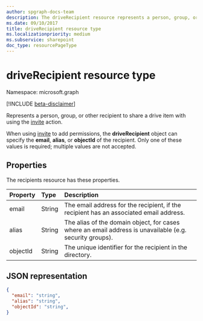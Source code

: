 ```yaml
---
author: spgraph-docs-team
description: The driveRecipient resource represents a person, group, or other recipient to share with using the invite action.
ms.date: 09/10/2017
title: driveRecipient resource type
ms.localizationpriority: medium
ms.subservice: sharepoint
doc_type: resourcePageType
---
```


# driveRecipient resource type

Namespace: microsoft.graph

[!INCLUDE [beta-disclaimer](../../includes/beta-disclaimer.md)]

Represents a person, group, or other recipient to share a drive item with using the [invite](../api/driveitem-invite.md) action.

When using [invite](../api/driveitem-invite.md) to add permissions, the **driveRecipient** object can specify the **email**, **alias**, or **objectId** of the recipient.
Only one of these values is required; multiple values are not accepted.

## Properties

The recipients resource has these properties.

| Property | Type   | Description                                                                                             |
| :------- | :----- | :------------------------------------------------------------------------------------------------------ |
| email    | String | The email address for the recipient, if the recipient has an associated email address.                  |
| alias    | String | The alias of the domain object, for cases where an email address is unavailable (e.g. security groups). |
| objectId | String | The unique identifier for the recipient in the directory.                                               |

## JSON representation

<!-- {
  "blockType": "resource",
  "@odata.type": "microsoft.graph.driveRecipient",
  "optionalProperties": ["alias", "objectId", "email"] } -->

```json
{
  "email": "string",
  "alias": "string",
  "objectId": "string",
}
```

<!--
{
  "type": "#page.annotation",
  "description": "Recipients resource defines a single recipient for the sharing invitation and permissions collection.",
  "keywords": "sharing,share,permissions,action.invite,invite,email",
  "section": "documentation",
  "tocPath": "Resources/Recipients",
  "suppressions": []
}
-->

